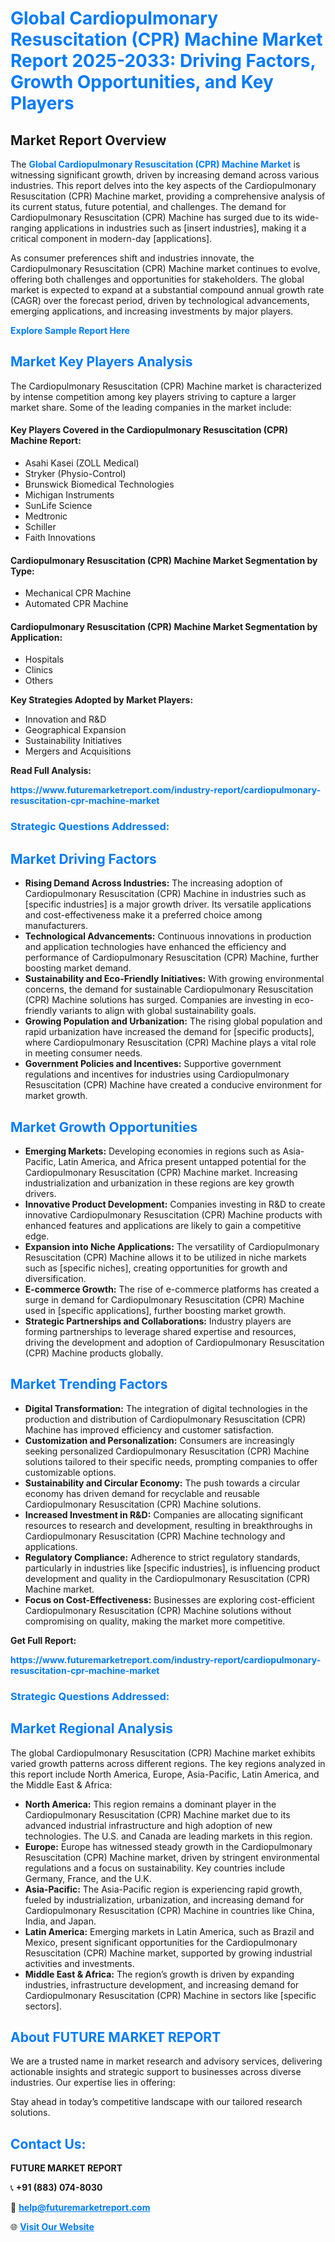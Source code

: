 <h1 style="color: #007BFF;">Global Cardiopulmonary Resuscitation (CPR) Machine Market Report 2025-2033: Driving Factors, Growth Opportunities, and Key Players</h1>

<section id="overview">
<h2>Market Report Overview</h2>
<p>The <a href="https://www.futuremarketreport.com/industry-report/cardiopulmonary-resuscitation-cpr-machine-market" style="color: #007BFF; text-decoration: none;"><strong>Global Cardiopulmonary Resuscitation (CPR) Machine Market</strong></a> is witnessing significant growth, driven by increasing demand across various industries. This report delves into the key aspects of the Cardiopulmonary Resuscitation (CPR) Machine market, providing a comprehensive analysis of its current status, future potential, and challenges. The demand for Cardiopulmonary Resuscitation (CPR) Machine has surged due to its wide-ranging applications in industries such as [insert industries], making it a critical component in modern-day [applications].</p>
<p>As consumer preferences shift and industries innovate, the Cardiopulmonary Resuscitation (CPR) Machine market continues to evolve, offering both challenges and opportunities for stakeholders. The global market is expected to expand at a substantial compound annual growth rate (CAGR) over the forecast period, driven by technological advancements, emerging applications, and increasing investments by major players.</p>
</section>

<section id="overview">
<p><a href="https://www.futuremarketreport.com/request-sample/reportId=52014" style="color: #007BFF; text-decoration: none;"><strong>Explore Sample Report Here</strong></a></p>
</section>

<section id="key-players">
<h2 style="color: #007BFF;">Market Key Players Analysis</h2>
<p>The Cardiopulmonary Resuscitation (CPR) Machine market is characterized by intense competition among key players striving to capture a larger market share. Some of the leading companies in the market include:</p>
<h4>Key Players Covered in the Cardiopulmonary Resuscitation (CPR) Machine Report:</h4>
<ul><li>Asahi Kasei (ZOLL Medical)</li><li>Stryker (Physio-Control)</li><li>Brunswick Biomedical Technologies</li><li>Michigan Instruments</li><li>SunLife Science</li><li>Medtronic</li><li>Schiller</li><li>Faith Innovations</li></ul>
<h4>Cardiopulmonary Resuscitation (CPR) Machine Market Segmentation by Type:</h4>
<ul><li>Mechanical CPR Machine</li><li>Automated CPR Machine</li></ul>

<h4>Cardiopulmonary Resuscitation (CPR) Machine Market Segmentation by Application:</h4>
<ul><li>Hospitals</li><li>Clinics</li><li>Others</li></ul>
<p><strong>Key Strategies Adopted by Market Players:</strong></p>
<ul>
<li>Innovation and R&D</li>
<li>Geographical Expansion</li>
<li>Sustainability Initiatives</li>
<li>Mergers and Acquisitions</li>
</ul>
</section>

<section>
<p><strong>Read Full Analysis: </strong></p><a href="https://www.futuremarketreport.com/industry-report/cardiopulmonary-resuscitation-cpr-machine-market" style="color: #007BFF; text-decoration: none;"><strong>https://www.futuremarketreport.com/industry-report/cardiopulmonary-resuscitation-cpr-machine-market</strong></a>
<h3 style="color: #007BFF;">Strategic Questions Addressed:</h3>
</section>

<section id="driving-factors">
<h2 style="color: #007BFF;">Market Driving Factors</h2>
<ul>
<li><strong>Rising Demand Across Industries:</strong> The increasing adoption of Cardiopulmonary Resuscitation (CPR) Machine in industries such as [specific industries] is a major growth driver. Its versatile applications and cost-effectiveness make it a preferred choice among manufacturers.</li>
<li><strong>Technological Advancements:</strong> Continuous innovations in production and application technologies have enhanced the efficiency and performance of Cardiopulmonary Resuscitation (CPR) Machine, further boosting market demand.</li>
<li><strong>Sustainability and Eco-Friendly Initiatives:</strong> With growing environmental concerns, the demand for sustainable Cardiopulmonary Resuscitation (CPR) Machine solutions has surged. Companies are investing in eco-friendly variants to align with global sustainability goals.</li>
<li><strong>Growing Population and Urbanization:</strong> The rising global population and rapid urbanization have increased the demand for [specific products], where Cardiopulmonary Resuscitation (CPR) Machine plays a vital role in meeting consumer needs.</li>
<li><strong>Government Policies and Incentives:</strong> Supportive government regulations and incentives for industries using Cardiopulmonary Resuscitation (CPR) Machine have created a conducive environment for market growth.</li>
</ul>
</section>

<section id="growth-opportunities">
<h2 style="color: #007BFF;">Market Growth Opportunities</h2>
<ul>
<li><strong>Emerging Markets:</strong> Developing economies in regions such as Asia-Pacific, Latin America, and Africa present untapped potential for the Cardiopulmonary Resuscitation (CPR) Machine market. Increasing industrialization and urbanization in these regions are key growth drivers.</li>
<li><strong>Innovative Product Development:</strong> Companies investing in R&D to create innovative Cardiopulmonary Resuscitation (CPR) Machine products with enhanced features and applications are likely to gain a competitive edge.</li>
<li><strong>Expansion into Niche Applications:</strong> The versatility of Cardiopulmonary Resuscitation (CPR) Machine allows it to be utilized in niche markets such as [specific niches], creating opportunities for growth and diversification.</li>
<li><strong>E-commerce Growth:</strong> The rise of e-commerce platforms has created a surge in demand for Cardiopulmonary Resuscitation (CPR) Machine used in [specific applications], further boosting market growth.</li>
<li><strong>Strategic Partnerships and Collaborations:</strong> Industry players are forming partnerships to leverage shared expertise and resources, driving the development and adoption of Cardiopulmonary Resuscitation (CPR) Machine products globally.</li>
</ul>
</section>

<section id="trending-factors">
<h2 style="color: #007BFF;">Market Trending Factors</h2>
<ul>
<li><strong>Digital Transformation:</strong> The integration of digital technologies in the production and distribution of Cardiopulmonary Resuscitation (CPR) Machine has improved efficiency and customer satisfaction.</li>
<li><strong>Customization and Personalization:</strong> Consumers are increasingly seeking personalized Cardiopulmonary Resuscitation (CPR) Machine solutions tailored to their specific needs, prompting companies to offer customizable options.</li>
<li><strong>Sustainability and Circular Economy:</strong> The push towards a circular economy has driven demand for recyclable and reusable Cardiopulmonary Resuscitation (CPR) Machine solutions.</li>
<li><strong>Increased Investment in R&D:</strong> Companies are allocating significant resources to research and development, resulting in breakthroughs in Cardiopulmonary Resuscitation (CPR) Machine technology and applications.</li>
<li><strong>Regulatory Compliance:</strong> Adherence to strict regulatory standards, particularly in industries like [specific industries], is influencing product development and quality in the Cardiopulmonary Resuscitation (CPR) Machine market.</li>
<li><strong>Focus on Cost-Effectiveness:</strong> Businesses are exploring cost-efficient Cardiopulmonary Resuscitation (CPR) Machine solutions without compromising on quality, making the market more competitive.</li>
</ul>
</section>

<section>
<p><strong>Get Full Report: </strong></p><a href="https://www.futuremarketreport.com/industry-report/cardiopulmonary-resuscitation-cpr-machine-market" style="color: #007BFF; text-decoration: none;"><strong>https://www.futuremarketreport.com/industry-report/cardiopulmonary-resuscitation-cpr-machine-market</strong></a>
<h3 style="color: #007BFF;">Strategic Questions Addressed:</h3>
</section>


<section id="regional-analysis">
<h2 style="color: #007BFF;">Market Regional Analysis</h2>
<p>The global Cardiopulmonary Resuscitation (CPR) Machine market exhibits varied growth patterns across different regions. The key regions analyzed in this report include North America, Europe, Asia-Pacific, Latin America, and the Middle East & Africa:</p>
<ul>
<li><strong>North America:</strong> This region remains a dominant player in the Cardiopulmonary Resuscitation (CPR) Machine market due to its advanced industrial infrastructure and high adoption of new technologies. The U.S. and Canada are leading markets in this region.</li>
<li><strong>Europe:</strong> Europe has witnessed steady growth in the Cardiopulmonary Resuscitation (CPR) Machine market, driven by stringent environmental regulations and a focus on sustainability. Key countries include Germany, France, and the U.K.</li>
<li><strong>Asia-Pacific:</strong> The Asia-Pacific region is experiencing rapid growth, fueled by industrialization, urbanization, and increasing demand for Cardiopulmonary Resuscitation (CPR) Machine in countries like China, India, and Japan.</li>
<li><strong>Latin America:</strong> Emerging markets in Latin America, such as Brazil and Mexico, present significant opportunities for the Cardiopulmonary Resuscitation (CPR) Machine market, supported by growing industrial activities and investments.</li>
<li><strong>Middle East & Africa:</strong> The region’s growth is driven by expanding industries, infrastructure development, and increasing demand for Cardiopulmonary Resuscitation (CPR) Machine in sectors like [specific sectors].</li>
</ul>
</section>

<footer>
<h2 style="color: #007BFF;">About FUTURE MARKET REPORT</h2>
<p>We are a trusted name in market research and advisory services, delivering actionable insights and strategic support to businesses across diverse industries. Our expertise lies in offering:</p>

<p>Stay ahead in today’s competitive landscape with our tailored research solutions.</p>

<h2 style="color: #007BFF;">Contact Us:</h2>
<p><strong>FUTURE MARKET REPORT</strong></p>
<p>📞 <strong>+91 (883) 074-8030</strong></p>
<p>📧 <strong><a href="mailto:help@futuremarketreport.com" style="color: #007BFF;">help@futuremarketreport.com</a></strong></p>
<p>🌐 <strong><a href="https://www.futuremarketreport.com/" style="color: #007BFF;">Visit Our Website</a></strong></p>
</footer>